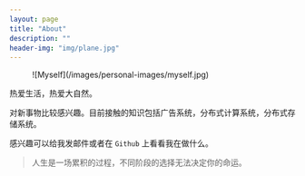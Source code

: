 ```yaml
---
layout: page
title: "About"
description: ""
header-img: "img/plane.jpg"
---
```


<figure>
![Myself](/images/personal-images/myself.jpg)
</figure>

热爱生活，热爱大自然。

对新事物比较感兴趣。目前接触的知识包括广告系统，分布式计算系统，分布式存储系统。

感兴趣可以给我发邮件或者在 `Github` 上看看我在做什么。

> 人生是一场累积的过程，不同阶段的选择无法决定你的命运。
